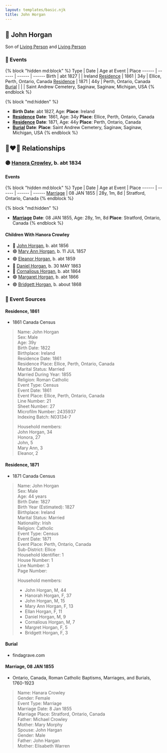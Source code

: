 ```yaml
---
layout: templates/basic.njk
title: John Horgan
---
```

## 🔵 John Horgan

Son of [Living Person](/people/4/42410084) and [Living Person](/people/6/68775768)

### 📆 Events

{% block "hidden md:block" %}
Type | Date | Age at Event | Place
------ | ------ | ------ | ------
Birth | abt 1827 |  | Ireland
[Residence](#event-event-0) | 1861 | 34y | Ellice, Perth, Ontario, Canada
[Residence](#event-event-1) | 1871 | 44y | Perth, Ontario, Canada
[Burial](#event-event-5) |  |  | Saint Andrew Cemetery, Saginaw, Saginaw, Michigan, USA
{% endblock %}

{% block "md:hidden" %}
- **Birth**
**Date**: abt 1827, Age:
**Place**: Ireland
- **[Residence](#event-event-0)**
**Date**: 1861, Age: 34y
**Place**: Ellice, Perth, Ontario, Canada
- **[Residence](#event-event-1)**
**Date**: 1871, Age: 44y
**Place**: Perth, Ontario, Canada
- **[Burial](#event-event-5)**
**Date**:
**Place**: Saint Andrew Cemetery, Saginaw, Saginaw, Michigan, USA
{% endblock %}

## 👩‍❤️‍👨 Relationships

### 🟣 [Hanora Crowley](/people/7/72193795), b. abt 1834

#### Events

{% block "hidden md:block" %}
Type | Date | Age at Event | Place
------ | ------ | ------ | ------
[Marriage](#event-family-0-event-0) | 08 JAN 1855 | 28y, 1m, 8d | Stratford, Ontario, Canada
{% endblock %}

{% block "md:hidden" %}
- **[Marriage](#event-family-0-event-0)**
**Date**: 08 JAN 1855, Age: 28y, 1m, 8d
**Place**: Stratford, Ontario, Canada
{% endblock %}

#### Children With Hanora Crowley
* 🔵 [John Horgan](/people/1/12278671), b. abt 1856
* 🟣 [Mary Ann Horgan](/people/9/90749846), b. 11 JUL 1857
* 🟣 [Eleanor Horgan](/people/3/34125056), b. abt 1859
* 🔵 [Daniel Horgan](/people/1/15488992), b. 30 MAY 1863
* 🔵 [Cornalious Horgan](/people/8/8594961), b. abt 1864
* 🟣 [Margaret Horgan](/people/7/77180611), b. abt 1866
* 🟣 [Bridgett Horgan](/people/3/30208492), b. about 1868
### 📰 Event Sources

#### <a id="event-event-0"></a> Residence, 1861
* 1861 Canada Census
>   
  > Name: John Horgan  
  > Sex: Male  
  > Age: 39y  
  > Birth Date: 1822  
  > Birthplace: Ireland  
  > Residence Date: 1861  
  > Residence Place: Ellice, Perth, Ontario, Canada  
  > Marital Status: Married  
  > Married During Year: 1855  
  > Religion: Roman Catholic  
  > Event Type: Census  
  > Event Date: 1861  
  > Event Place: Ellice, Perth, Ontario, Canada  
  > Line Number: 21  
  > Sheet Number: 27  
  > Microfilm Number: 2435937  
  > Indexing Batch: N03134-7  
  >   
  > Household members:  
  > John Horgan, 34  
  > Honora, 27  
  > John, 5  
  > Mary Ann, 3  
  > Eleanor, 2  
  >

#### <a id="event-event-1"></a> Residence, 1871
* 1871 Canada Census
>   
  > Name: John Horgan  
  > Sex: Male  
  > Age: 44 years  
  > Birth Date: 1827  
  > Birth Year (Estimated): 1827  
  > Birthplace: Ireland  
  > Marital Status: Married  
  > Nationality: Irish  
  > Religion: Catholic  
  > Event Type: Census  
  > Event Date: 1871  
  > Event Place: Perth, Ontario, Canada  
  > Sub-District: Ellice  
  > Household Identifier: 1  
  > House Number: 1  
  > Line Number: 3  
  > Page Number:   
  >   
  > Household members:  
  > - John Horgan, M, 44  
  > - Hanorah Horgan, F, 37  
  > - John Horgan, M, 15  
  > - Mary Ann Horgan, F, 13  
  > - Ellan Horgan, F, 11  
  > - Daniel Horgan, M, 9  
  > - Cornalious Horgan, M, 7  
  > - Margret Horgan, F, 5  
  > - Bridgett Horgan, F, 3  
  >

#### <a id="event-event-5"></a> Burial
* findagrave.com

#### <a id="event-family-0-event-0"></a> Marriage, 08 JAN 1855
* Ontario, Canada, Roman Catholic Baptisms, Marriages, and Burials, 1760-1923
>   
  > Name: Hanara Crowley  
  > Gender: Female  
  > Event Type: Marriage  
  > Marriage Date: 8 Jan 1855  
  > Marriage Place: Stratford, Ontario, Canada  
  > Father: Michael Crowley  
  > Mother: Mary Morphy  
  > Spouse: John Hargan  
  > Gender: Male  
  > Father: John Hargan  
  > Mother: Elisabeth Warren